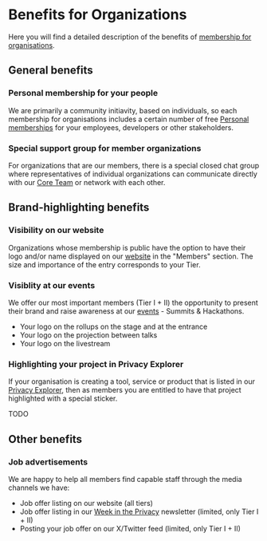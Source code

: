 # Benefits for Organizations

Here you will find a detailed description of the benefits of [membership for organisations](/membership#membership-for-organizations).

## General benefits

### Personal membership for your people

We are primarily a community initiavity, based on individuals, so each membership for organisations includes a certain number of free [Personal memberships](/membership/#personal-membership) for your employees, developers or other stakeholders.

### Special support group for member organizations

For organizations that are our members, there is a special closed chat group where representatives of individual organizations can communicate directly with our [Core Team](/core-team) or network with each other.

## Brand-highlighting benefits

### Visibility on our website

Organizations whose membership is public have the option to have their logo and/or name displayed on our [website](https://web3privacy.info) in the "Members" section. The size and importance of the entry corresponds to your Tier.

### Visiblity at our events

We offer our most important members (Tier I + II) the opportunity to present their brand and raise awareness at our [events](/events/) - Summits & Hackathons.
* Your logo on the rollups on the stage and at the entrance
* Your logo on the projection between talks
* Your logo on the livestream

### Highlighting your project in Privacy Explorer

If your organisation is creating a tool, service or product that is listed in our [Privacy Explorer](/projects/privacy-explorer), then as members you are entitled to have that project highlighted with a special sticker.

TODO

## Other benefits

### Job advertisements

We are happy to help all members find capable staff through the media channels we have:
* Job offer listing on our website (all tiers)
* Job offer listing in our [Week in the Privacy](/news/week-in-the-privacy) newsletter (limited, only Tier I + II)
* Posting your job offer on our X/Twitter feed (limited, only Tier I + II)